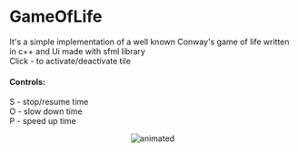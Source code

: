 # GameOfLife

It's a simple implementation of a well known Conway's game of life written in c++ and Ui made with sfml library
<br>Click - to activate/deactivate tile
<br>
#### Controls:
S - stop/resume time
<br>O - slow down time
<br>P - speed up time
<br>
<p align="center">
  <img src="https://media.giphy.com/media/0tzmmHyFpif56gPQUK/giphy.gif" alt="animated" />
</p>
